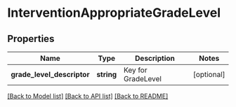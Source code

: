 # InterventionAppropriateGradeLevel

## Properties
Name | Type | Description | Notes
------------ | ------------- | ------------- | -------------
**grade_level_descriptor** | **string** | Key for GradeLevel | [optional] 

[[Back to Model list]](../README.md#documentation-for-models) [[Back to API list]](../README.md#documentation-for-api-endpoints) [[Back to README]](../README.md)


